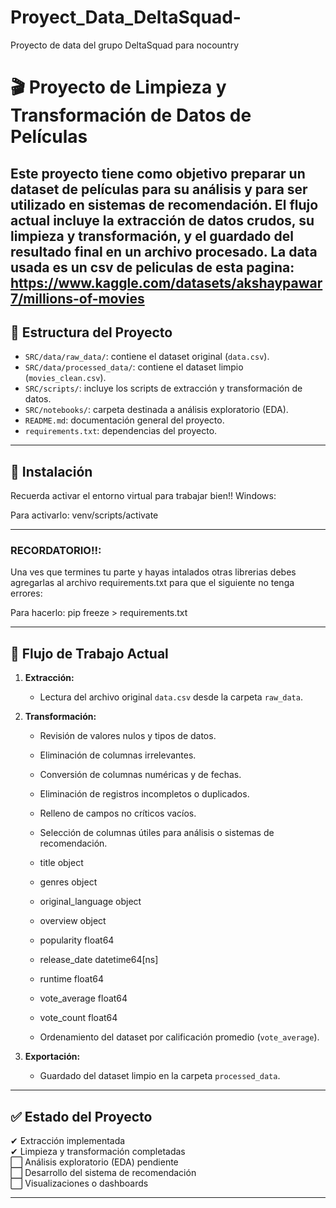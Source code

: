 # Proyect_Data_DeltaSquad-
Proyecto de data del grupo DeltaSquad para nocountry

# 🎬 Proyecto de Limpieza y Transformación de Datos de Películas

Este proyecto tiene como objetivo preparar un dataset de películas para su análisis y para ser utilizado en sistemas de recomendación. El flujo actual incluye la extracción de datos crudos, su limpieza y transformación, y el guardado del resultado final en un archivo procesado.
La data usada es un csv de peliculas de esta pagina: https://www.kaggle.com/datasets/akshaypawar7/millions-of-movies
---

## 📂 Estructura del Proyecto

- `SRC/data/raw_data/`: contiene el dataset original (`data.csv`).
- `SRC/data/processed_data/`: contiene el dataset limpio (`movies_clean.csv`).
- `SRC/scripts/`: incluye los scripts de extracción y transformación de datos.
- `SRC/notebooks/`: carpeta destinada a análisis exploratorio (EDA).
- `README.md`: documentación general del proyecto.
- `requirements.txt`: dependencias del proyecto.

---
## 🧪 Instalación

Recuerda activar el entorno virtual para trabajar bien!!
Windows:

Para activarlo:
venv/scripts/activate


---
### RECORDATORIO!!:
Una ves que termines tu parte y hayas intalados otras librerias debes agregarlas al archivo requirements.txt para que el siguiente no tenga errores:

Para hacerlo:
pip freeze > requirements.txt 

---
## 🔁 Flujo de Trabajo Actual

1. **Extracción:**
   - Lectura del archivo original `data.csv` desde la carpeta `raw_data`.

2. **Transformación:**
   - Revisión de valores nulos y tipos de datos.
   - Eliminación de columnas irrelevantes.
   - Conversión de columnas numéricas y de fechas.
   - Eliminación de registros incompletos o duplicados.
   - Relleno de campos no críticos vacíos.
   - Selección de columnas útiles para análisis o sistemas de recomendación.
   
   - title                        object
   - genres                       object
   - original_language            object
   - overview                     object
   - popularity                  float64
   - release_date         datetime64[ns]
   - runtime                     float64
   - vote_average                float64
   - vote_count                  float64

   - Ordenamiento del dataset por calificación promedio (`vote_average`).


3. **Exportación:**
   - Guardado del dataset limpio en la carpeta `processed_data`.

---

## ✅ Estado del Proyecto

✔ Extracción implementada  
✔ Limpieza y transformación completadas  
⬜ Análisis exploratorio (EDA) pendiente  
⬜ Desarrollo del sistema de recomendación  
⬜ Visualizaciones o dashboards

---



